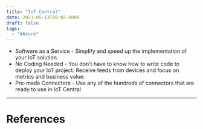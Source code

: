 ```yaml
---
title: "IoT Central"
date: 2023-05-13T09:02-0800
draft: false
tags: 
  - "#Azure"
---
```

- Software as a Service - Simplify and speed up the implementation of your IoT solution. 
- No Coding Needed - You don’t have to know how to write code to deploy your IoT project. Receive feeds from devices and focus on metrics and business value.
- Pre-made Connectors - Use any of the hundreds of connectors that are ready to use in IoT Central

---
# References

